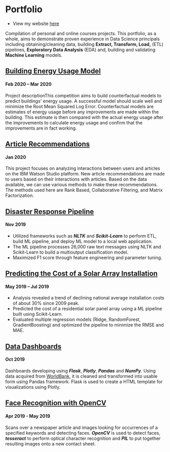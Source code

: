 # Portfolio

 - View my website [here](https://abdishakury.github.io/)

Compilation of personal and online courses projects. This portfolio, as a whole, aims to demonstrate proven experience in Data Science principals including obtaining/cleaning data, building **Extract, Transform, Load,** (ETL) pipelines, **Exploratory Data Analysis** (EDA) and, building and validating **Machine Learning** models.

## [Building Energy Usage Model](https://github.com/sergatron/ASHRAE---Great-Energy-Predictor-III)
#### Feb 2020 – Mar 2020
Project descriptionThis competition aims to build counterfactual models to predict buildings' energy usage. A successful model should scale well and minimize the Root Mean Squared Log Error. Counterfactual models are estimates of energy usage before any improvements are made within the building. This estimate is then compared with the actual energy usage after the improvements to calculate energy usage and confirm that the improvements are in fact working.


## [Article Recommendations](https://github.com/Abdishakury/recommendations_with_IBM/README.md)
#### Jan 2020
This project focuses on analyzing interactions between users and articles on the IBM Watson Studio platform. New article recommendations are made to users based on their interactions with articles. Based on the data available, we can use various methods to make these recommendations. The methods used here are Rank Based, Collaborative Filtering, and Matrix Factorization.


## [Disaster Response Pipeline](https://github.com/Abdishakury/abdishakur-disaster-response)
#### Nov 2019
 - Utilized frameworks such as ***NLTK*** and ***Scikit-Learn*** to perform ETL, build ML pipeline, and deploy ML model to a local web application.
 - The ML pipeline processes 26,000 raw text messages using NLTK and Scikit-Learn to build a multioutput classification model.
 - Maximized F1 score through feature engineering and parameter tuning.


## [Predicting the Cost of a Solar Array Installation](https://github.com/sergatron/projects/tree/master/solar_array)
#### May 2019 – Jul 2019
 - Analysis revealed a trend of declining national average installation costs of about 30% since 2009 peak.
 - Predicted the cost of a residential solar panel array using a ML pipeline built using Scikit-Learn.
 - Evaluated multiple regression models (Ridge, RandomForest, GradientBoosting) and optimized the pipeline to minimize the RMSE and MAE.


## [Data Dashboards](https://github.com/sergatron/data-dashboard)
#### Oct 2019
Dashboards developing using ***Flask***, ***Plotly***, ***Pandas*** and ***NumPy***. Using data acquired from [WorldBank](https://data.worldbank.org/), it is cleaned and transformed into usable form using Pandas framework. Flask is used to create a HTML template for visualizations using Plotly. 


## [Face Recognition with OpenCV](https://github.com/sergatron/Coursera/tree/master/open_cv_project)
#### Apr 2019 - May 2019
Scans over a newspaper article and images looking for occurrences of a specified keywords and detecting faces. ***OpenCV*** is used to detect faces, ***tesseract*** to perform optical character recognition and ***PIL*** to put together resulting images onto a new contact sheet.


